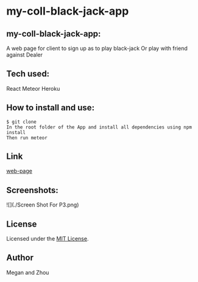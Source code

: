 # my-coll-black-jack-app

## my-coll-black-jack-app:
A web page for client to sign up as to play black-jack Or play with friend against Dealer

## Tech used:
React
Meteor
Heroku

## How to install and use:
```
$ git clone
In the root folder of the App and install all dependencies using npm install
Then run meteor
```

## Link
[web-page](https://black-jack-web.herokuapp.com/)

## Screenshots:
![](./Screen Shot For P3.png)


## License
Licensed under the [MIT License](LICENSE).

## Author
Megan and Zhou
